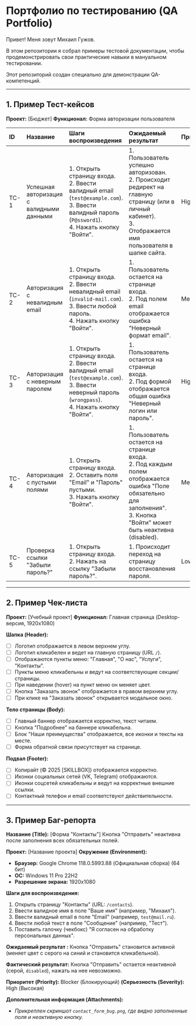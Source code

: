 # Портфолио по тестированию (QA Portfolio)

Привет! Меня зовут Михаил Гужов. 

В этом репозитории я собрал примеры тестовой документации, чтобы продемонстрировать свои практические навыки в мануальном тестировании. 

 Этот репозиторий создан специально для демонстрации QA-компетенций.

---

## 1. Пример Тест-кейсов

**Проект:** [Бюджет]
**Функционал:** Форма авторизации пользователя

| ID | Название  | Шаги воспроизведения  | Ожидаемый результат  | Приоритет |
| :--- | :--- | :--- | :--- | :--- |
| TC-1 | Успешная авторизация с валидными данными | 1. Открыть страницу входа.<br>2. Ввести валидный email (`test@example.com`).<br>3. Ввести валидный пароль (`P@ssword1`).<br>4. Нажать кнопку "Войти". | 1. Пользователь успешно авторизован.<br>2. Происходит редирект на главную страницу (или в личный кабинет).<br>3. Отображается имя пользователя в шапке сайта. | High |
| TC-2 | Авторизация с невалидным email | 1. Открыть страницу входа.<br>2. Ввести невалидный email (`invalid-mail.com`).<br>3. Ввести любой пароль.<br>4. Нажать кнопку "Войти". | 1. Пользователь остается на странице входа.<br>2. Под полем email отображается ошибка "Неверный формат email". | Medium |
| TC-3 | Авторизация с неверным паролем | 1. Открыть страницу входа.<br>2. Ввести валидный email (`test@example.com`).<br>3. Ввести неверный пароль (`wrongpass`).<br>4. Нажать кнопку "Войти". | 1. Пользователь остается на странице входа.<br>2. Под формой отображается общая ошибка "Неверный логин или пароль". | High |
| TC-4 | Авторизация с пустыми полями | 1. Открыть страницу входа.<br>2. Оставить поля "Email" и "Пароль" пустыми.<br>3. Нажать кнопку "Войти". | 1. Пользователь остается на странице входа.<br>2. Под каждым полем отображается ошибка "Поле обязательно для заполнения".<br>3. Кнопка "Войти" может быть неактивна (disabled). | Medium |
| TC-5 | Проверка ссылки "Забыли пароль?" | 1. Открыть страницу входа.<br>2. Нажать на ссылку "Забыли пароль?". | 1. Происходит переход на страницу восстановления пароля. | Low |

---

## 2. Пример Чек-листа

**Проект:** [Учебный проект]
**Функционал:** Главная страница (Desktop-версия, 1920x1080)

**Шапка (Header):**
- [ ] Логотип отображается в левом верхнем углу.
- [ ] Логотип кликабелен и ведет на главную страницу (URL `/`).
- [ ] Отображаются пункты меню: "Главная", "О нас", "Услуги", "Контакты".
- [ ] Пункты меню кликабельны и ведут на соответствующие секции/страницы.
- [ ] При наведении (hover) на пункт меню он меняет цвет.
- [ ] Кнопка "Заказать звонок" отображается в правом верхнем углу.
- [ ] При клике на "Заказать звонок" открывается модальное окно.

**Тело страницы (Body):**
- [ ] Главный баннер отображается корректно, текст читаем.
- [ ] Кнопка "Подробнее" на баннере кликабельна.
- [ ] Блок "Наши преимущества" отображается, все иконки и тексты на месте.
- [ ] Форма обратной связи присутствует на странице.

**Подвал (Footer):**
- [ ] Копирайт (© 2025 [SKILLBOX]) отображается корректно.
- [ ] Иконки социальных сетей (VK, Telegram) отображаются.
- [ ] Иконки соцсетей кликабельны и ведут на корректные внешние ссылки.
- [ ] Контактный телефон и email соответствуют действительности.

---

## 3. Пример Баг-репорта

**Название (Title):** [Форма "Контакты"] Кнопка "Отправить" неактивна после заполнения всех обязательных полей.

**Проект:** [Название проекта]
**Окружение (Environment):**
* **Браузер:** Google Chrome 118.0.5993.88 (Официальная сборка) (64 бит)
* **ОС:** Windows 11 Pro 22H2
* **Разрешение экрана:** 1920x1080

**Шаги для воспроизведения:**
1.  Открыть страницу "Контакты" (URL: `/contacts`).
2.  Ввести валидное имя в поле "Ваше имя" (например, "Михаил").
3.  Ввести валидный email в поле "Email" (например, `test@mail.ru`).
4.  Ввести любой текст в поле "Сообщение" (например, "Тест").
5.  Поставить галочку (чекбокс) "Я согласен на обработку персональных данных".

**Ожидаемый результат :**
Кнопка "Отправить" становится активной (меняет цвет с серого на синий и становится кликабельной).

**Фактический результат:**
Кнопка "Отправить" остается неактивной (серой, `disabled`), нажать на нее невозможно.

**Приоритет (Priority):** Blocker (Блокирующий)
**(Серьезность (Severity):** High (Высокая)

**Дополнительная информация (Attachments):**
* *Прикреплен скриншот `contact_form_bug.png`, где видно заполненные поля и неактивную кнопку.*
